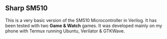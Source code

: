 Sharp SM510
---

This is a very basic version of the SM510 Microcontroller in Verilog. It has been tested with two **Game & Watch** games. It was developed mainly on my phone with Termux running Ubuntu, Verilator & GTKWave.
